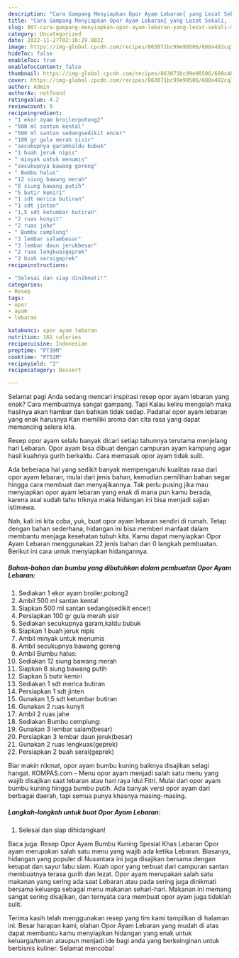 ```yaml
---
description: "Cara Gampang Menyiapkan Opor Ayam Lebaran{ yang Lezat Sekali,  Menu Buat lebaran"
title: "Cara Gampang Menyiapkan Opor Ayam Lebaran{ yang Lezat Sekali,  Menu Buat lebaran"
slug: 907-cara-gampang-menyiapkan-opor-ayam-lebaran-yang-lezat-sekali-menu-buat-lebaran
category: Uncategorized
date: 2022-11-27T02:16:29.802Z
image: https://img-global.cpcdn.com/recipes/863071bc99e99506/680x482cq70/opor-ayam-lebaran-foto-resep-utama.jpg
hideToc: false
enableToc: true
enableTocContent: false
thumbnail: https://img-global.cpcdn.com/recipes/863071bc99e99506/680x482cq70/opor-ayam-lebaran-foto-resep-utama.jpg
cover: https://img-global.cpcdn.com/recipes/863071bc99e99506/680x482cq70/opor-ayam-lebaran-foto-resep-utama.jpg
author: Admin
authorAv: notfound
ratingvalue: 4.2
reviewcount: 9
recipeingredient:
- "1 ekor ayam broilerpotong2"
- "500 ml santan kental"
- "500 ml santan sedangsedikit encer"
- "100 gr gula merah sisir"
- "secukupnya garamkaldu bubuk"
- "1 buah jeruk nipis"
- " minyak untuk menumis"
- "secukupnya bawang goreng"
- " Bumbu halus"
- "12 siung bawang merah"
- "8 siung bawang putih"
- "5 butir kemiri"
- "1 sdt merica butiran"
- "1 sdt jinten"
- "1,5 sdt ketumbar butiran"
- "2 ruas kunyit"
- "2 ruas jahe"
- " Bumbu cemplung"
- "3 lembar salambesar"
- "3 lembar daun jerukbesar"
- "2 ruas lengkuasgeprek"
- "2 buah seraigeprek"
recipeinstructions:

- "Selesai dan siap dinikmati!"
categories:
- Resep
tags:
- opor
- ayam
- lebaran

katakunci: opor ayam lebaran 
nutrition: 161 calories
recipecuisine: Indonesian
preptime: "PT39M"
cooktime: "PT52M"
recipeyield: "2"
recipecategory: Dessert

---
```



Selamat pagi Anda sedang mencari inspirasi resep opor ayam lebaran yang enak? Cara membuatnya sangat gampang. Tapi Kalau keliru mengolah maka hasilnya akan hambar dan bahkan tidak sedap. Padahal opor ayam lebaran yang enak harusnya Kan memiliki aroma dan cita rasa yang dapat memancing selera kita.


Resep opor ayam selalu banyak dicari setiap tahunnya terutama menjelang hari Lebaran. Opor ayam bisa dibuat dengan campuran ayam kampung agar hasil kuahnya gurih berkaldu. Cara memasak opor ayam tidak sulit.

Ada beberapa hal yang sedikit banyak mempengaruhi kualitas rasa dari opor ayam lebaran, mulai dari jenis bahan, kemudian pemilihan bahan segar hingga cara membuat dan menyajikannya. Tak perlu pusing jika mau menyiapkan opor ayam lebaran yang enak di mana pun kamu berada, karena asal sudah tahu triknya maka hidangan ini bisa menjadi sajian istimewa.


Nah, kali ini kita coba, yuk, buat opor ayam lebaran sendiri di rumah. Tetap dengan bahan sederhana, hidangan ini bisa memberi manfaat dalam membantu menjaga kesehatan tubuh kita. Kamu dapat menyiapkan Opor Ayam Lebaran menggunakan 22 jenis bahan dan 0 langkah pembuatan. Berikut ini cara untuk menyiapkan hidangannya.

<!--inarticleads1-->

##### Bahan-bahan dan bumbu yang dibutuhkan dalam pembuatan Opor Ayam Lebaran:

1. Sediakan 1 ekor ayam broiler,potong2
1. Ambil 500 ml santan kental
1. Siapkan 500 ml santan sedang(sedikit encer)
1. Persiapkan 100 gr gula merah sisir
1. Sediakan secukupnya garam,kaldu bubuk
1. Siapkan 1 buah jeruk nipis
1. Ambil  minyak untuk menumis
1. Ambil secukupnya bawang goreng
1. Ambil  Bumbu halus:
1. Sediakan 12 siung bawang merah
1. Siapkan 8 siung bawang putih
1. Siapkan 5 butir kemiri
1. Sediakan 1 sdt merica butiran
1. Persiapkan 1 sdt jinten
1. Gunakan 1,5 sdt ketumbar butiran
1. Gunakan 2 ruas kunyit
1. Ambil 2 ruas jahe
1. Sediakan  Bumbu cemplung:
1. Gunakan 3 lembar salam(besar)
1. Persiapkan 3 lembar daun jeruk(besar)
1. Gunakan 2 ruas lengkuas(geprek)
1. Persiapkan 2 buah serai(geprek)


Biar makin nikmat, opor ayam bumbu kuning baiknya disajikan selagi hangat. KOMPAS.com - Menu opor ayam menjadi salah satu menu yang wajib disajikan saat lebaran atau hari raya Idul Fitri. Mulai dari opor ayam bumbu kuning hingga bumbu putih. Ada banyak versi opor ayam dari berbagai daerah, tapi semua punya khasnya masing-masing. 

<!--inarticleads2-->

##### Langkah-langkah untuk buat Opor Ayam Lebaran:


1. Selesai dan siap dihidangkan!

Baca juga: Resep Opor Ayam Bumbu Kuning Spesial Khas Lebaran Opor ayam merupakan salah satu menu yang wajib ada ketika Lebaran. Biasanya, hidangan yang populer di Nusantara ini juga disajikan bersama dengan ketupat dan sayur labu siam. Kuah opor yang terbuat dari campuran santan membuatnya terasa gurih dan lezat. Opor ayam merupakan salah satu makanan yang sering ada saat Lebaran atau pada sering juga dinikmati bersama keluarga sebagai menu makanan sehari-hari. Makanan ini memang sangat sering disajikan, dan ternyata cara membuat opor ayam juga tidaklah sulit. 

Terima kasih telah menggunakan resep yang tim kami tampilkan di halaman ini. Besar harapan kami, olahan Opor Ayam Lebaran yang mudah di atas dapat membantu kamu menyiapkan hidangan yang enak untuk keluarga/teman ataupun menjadi ide bagi anda yang berkeinginan untuk berbisnis kuliner. Selamat mencoba!
